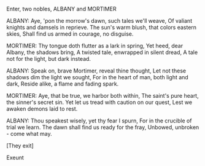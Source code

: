 Enter, two nobles, ALBANY and MORTIMER

ALBANY:
Aye, 'pon the morrow's dawn, such tales we'll weave,
Of valiant knights and damsels in reprieve.
The sun's warm blush, that colors eastern skies,
Shall find us armed in courage, no disguise.

MORTIMER:
Thy tongue doth flutter as a lark in spring,
Yet heed, dear Albany, the shadows bring,
A twisted tale, enwrapped in silent dread,
A tale not for the light, but dark instead.

ALBANY:
Speak on, brave Mortimer, reveal thine thought,
Let not these shadows dim the light we sought,
For in the heart of man, both light and dark,
Reside alike, a flame and fading spark.

MORTIMER:
Aye, that be true, we harbor both within,
The saint's pure heart, the sinner's secret sin.
Yet let us tread with caution on our quest,
Lest we awaken demons laid to rest.

ALBANY:
Thou speakest wisely, yet thy fear I spurn,
For in the crucible of trial we learn.
The dawn shall find us ready for the fray,
Unbowed, unbroken - come what may.

[They exit]

Exeunt

